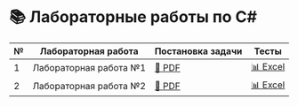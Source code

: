 # 📚 Лабораторные работы по C#

| № | Лабораторная работа       | Постановка задачи | Тесты         |
|---|---------------------------|-----------------|---------------|
| 1 | Лабораторная работа №1    | [📄 PDF](https://github.com/Artivaa/C-Sharp-Labs/blob/master/docs/%D0%9F%D0%BE%D1%81%D1%82%D0%B0%D0%BD%D0%BE%D0%B2%D0%BA%D0%B0%20%D0%B7%D0%B0%D0%B4%D0%B0%D1%87%D0%B8%20%E2%84%961.pdf) | [📊 Excel](https://github.com/Artivaa/C-Sharp-Labs/raw/refs/heads/master/docs/%D0%A2%D0%B5%D1%81%D1%82%D1%8B%20%E2%84%961.xlsx) |
| 2 | Лабораторная работа №2    | [📄 PDF](https://github.com/Artivaa/C-Sharp-Labs/blob/master/docs/%D0%9F%D0%BE%D1%81%D1%82%D0%B0%D0%BD%D0%BE%D0%B2%D0%BA%D0%B0%20%D0%B7%D0%B0%D0%B4%D0%B0%D1%87%D0%B8%20%E2%84%962.pdf) | [📊 Excel](https://github.com/Artivaa/C-Sharp-Labs/raw/refs/heads/master/docs/%D0%A2%D0%B5%D1%81%D1%82%D1%8B%20%E2%84%962.xlsx) |
